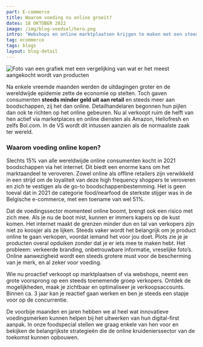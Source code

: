 ```yaml
---
part: E-commerce
title: Waarom voeding nu online groeit?
dates: 18 OKTOBER 2022
image: /img/blog-voedsel/hero.png
intro: "Webshops en online marktplaatsen krijgen te maken met een steeds groter wordend aantal gebruikers. Dat is allicht geen verrassing. Maar wist je dat ook de kleinhandel zoals wij die kennen op dit moment drastisch verandert?"
tag: ecommerce
tags: blogs
layout: blog-detail
---
```


![Foto van een grafiek met een vergelijking van wat er het meest aangekocht wordt van producten](/img/blog-voedsel/graph.png)

Na enkele vreemde maanden werden de uitdagingen groter en de wereldwijde epidemie zette de economie op stelten. Toch gaven consumenten **steeds minder geld uit aan retail** en steeds meer aan boodschappen, zij het dan online. Detailhandelaren begonnen hun pijlen dan ook te richten op het online gebeuren. Nu al verkoopt ruim de helft van hen actief via marketplaces en online diensten als Amazon, Hellofresh en zelfs Bol.com. In de VS wordt dit intussen aanzien als de normaalste zaak ter wereld.

### Waarom voeding online kopen?
Slechts 15% van alle wereldwijde online consumenten kocht in 2021 boodschappen via het internet. Dit biedt een enorme kans om het marktaandeel te veroveren. Zowel online als offline retailers zijn verwikkeld in een strijd om de loyaliteit van deze high frequency shoppers te veroveren en zich te vestigen als de go-to boodschappenbestemming. Het is geen toeval dat in 2021 de categorie food/nearfood de sterkste stijger was in de Belgische e-commerce, met een toename van wel 51%.

Dat de voedingssector momenteel online boomt, brengt ook een risico met zich mee. Als je nu de boot mist, kunnen er immers kapers op de kust komen. Het internet maakt de grenzen minder dun en tal van verkopers zijn niet zo koosjer als ze lijken. Steeds vaker wordt het belangrijk om je product online te gaan verkopen, voordat iemand het voor jou doet. Plots zie je je producten overal opduiken zonder dat je er iets mee te maken hebt. Het probleem: verkeerde branding, onbetrouwbare informatie, vreselijke foto’s. Online aanwezigheid wordt een steeds grotere must voor de bescherming van je merk, en al zeker voor voeding.

Wie nu proactief verkoopt op marktplaatsen of via webshops, neemt een grote voorsprong op een steeds toenemende groep verkopers. Ontdek de mogelijkheden, maak je zichtbaar en optimaliseer je verkoopsaccounts. Binnen ca. 3 jaar kan je reactief gaan werken en ben je steeds een stapje voor op de concurrentie.

De voorbije maanden en jaren hebben we al heel wat innovatieve voedingsmerken kunnen helpen bij het uitwerken van hun digital-first aanpak. In onze foodspecial stellen we graag enkele van hen voor en bekijken de belangrijkste strategieën die de online kruidenierssector van de toekomst kunnen opbouwen.